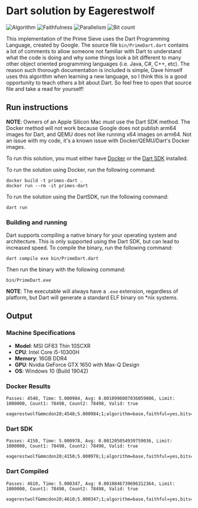 # Dart solution by Eagerestwolf

![Algorithm](https://img.shields.io/badge/Algorithm-base-green)
![Faithfulness](https://img.shields.io/badge/Faithful-yes-green)
![Parallelism](https://img.shields.io/badge/Parallel-no-green)
![Bit count](https://img.shields.io/badge/Bits-8-yellowgreen)

This implementation of the Prime Sieve uses the Dart Programming Language,
created by Google. The source file `bin/PrimeDart.dart` contains a lot of
comments to allow someone not familiar with Dart to understand what the code is
doing and why some things look a bit different to many other object oriented
programming languages (i.e. Java, C#, C++, etc). The reason such thorough
documentation is included is simple, Dave himself uses this algorithm when
learning a new language, so I think this is a good opportunity to teach others
a bit about Dart. So feel free to open that source file and take a read for
yourself!

## Run instructions

**NOTE**: Owners of an Apple Silicon Mac *must* use the Dart SDK method. The
Docker method will not work because Google does not publish arm64 images for
Dart, and QEMU does not like running x64 images on arm64. Not an issue with my
code, it's a known issue with Docker/QEMU/Dart's Docker images.

To run this solution, you must either have [Docker](https://www.docker.com) or
the [Dart SDK](https://dart.dev) installed.

To run the solution using Docker, run the following command:

```
docker build -t primes-dart .
docker run --rm -it primes-dart
```

To run the solution using the DartSDK, run the following command:

```
dart run
```

### Building and running

Dart supports compiling a native binary for your operating system and 
architecture. This is only supported using the Dart SDK, but can lead to 
increased speed. To compile the binary, run the following command:

```
dart compile exe bin/PrimeDart.dart
```

Then run the binary with the following command:

```
bin/PrimeDart.exe
```

**NOTE**: The executable will always have a `.exe` extension, regardless of
platform, but Dart will generate a standard ELF binary on *nix systems.

## Output

### Machine Specifications

* **Model**: MSI GF63 Thin 10SCXR
* **CPU**: Intel Core i5-10300H
* **Memory**: 16GB DDR4
* **GPU**: Nvidia GeForce GTX 1650 with Max-Q Design
* **OS**: Windows 10 (Build 19042)

### Docker Results

```
Passes: 4548, Time: 5.000984, Avg: 0.0010996007036059806, Limit: 1000000, Count1: 78498, Count2: 78498, Valid: true

eagerestwolf&mmcdon20;4548;5.000984;1;algorithm=base,faithful=yes,bits=8
```

### Dart SDK

```
Passes: 4150, Time: 5.000978, Avg: 0.001205054939759036, Limit: 1000000, Count1: 78498, Count2: 78498, Valid: true

eagerestwolf&mmcdon20;4150;5.000978;1;algorithm=base,faithful=yes,bits=8
```

### Dart Compiled

```
Passes: 4610, Time: 5.000347, Avg: 0.0010846739696312364, Limit: 1000000, Count1: 78498, Count2: 78498, Valid: true

eagerestwolf&mmcdon20;4610;5.000347;1;algorithm=base,faithful=yes,bits=8
```
